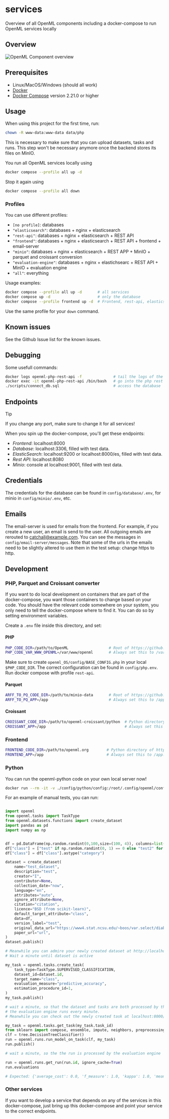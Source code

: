 # services
Overview of all OpenML components including a docker-compose to run OpenML services locally

## Overview

![OpenML Component overview](https://raw.githubusercontent.com/openml/services/main/documentation/OpenML-overview.png)

## Prerequisites
- Linux/MacOS/Windows (should all work)
- [Docker](https://docs.docker.com/get-docker/) 
- [Docker Compose](https://docs.docker.com/compose/install/) version 2.21.0 or higher

## Usage

When using this project for the first time, run:
```bash
chown -R www-data:www-data data/php
```
This is necessary to make sure that you can upload datasets, tasks and runs. This step won't be necessary anymore once the backend stores its files on MinIO.


You run all OpenML services locally using
```bash
docker compose --profile all up -d
```
Stop it again using 
```bash
docker compose --profile all down
```

### Profiles
You can use different profiles:

- `[no profile]`: databases
- `"elasticsearch"`: databases + nginx + elasticsearch
- `"rest-api"`: databases + nginx + elasticsearch + REST API
- `"frontend"`: databases + nginx + elasticsearch + REST API + frontend + email-server
- `"minio"`: databases + nginx + elasticsearch + REST APP + MinIO + parquet and croissant conversion
- `"evaluation-engine"`: databases + nginx + elastichsearc + REST API + MinIO + evaluation engine
- `"all"`: everything

Usage examples:
```bash
docker compose --profile all up -d       # all services
docker compose up -d                     # only the database
docker compose --profile frontend up -d  # Frontend, rest-api, elasticsearch and database
```
Use the same profile for your `down` command.


## Known issues
See the Github Issue list for the known issues.

## Debugging
Some usefull commands:
```bash
docker logs openml-php-rest-api -f              # tail the logs of the php rest api
docker exec -it openml-php-rest-api /bin/bash   # go into the php rest api container
./scripts/connect_db.sql                        # access the database
```

## Endpoints
> [!TIP]
> If you change any port, make sure to change it for all services!

When you spin up the docker-compose, you'll get these endpoints:
- *Frontend*: localhost:8000
- *Database*: localhost:3306, filled with test data.
- *ElasticSearch*: localhost:9200 or localhost:8000/es, filled with test data.
- *Rest API*: localhost:8080
- *Minio*: console at localhost:9001, filled with test data.

## Credentials
The credentials for the database can be found in `config/database/.env`, for minio in `config/minio/.env`, etc.

## Emails
The email-server is used for emails from the frontend. For example, if you create a new user, an 
email is send to the user. All outgoing emails are rerouted to catchall@example.com. You can see 
the messages in `config/email-server/messages`. Note that some of the urls in the emails need to 
be slightly altered to use them in the test setup: change https to http.

## Development

### PHP, Parquet and Croissant converter
If you want to do local development on containers that are part of the docker-compose, you want those containers to change based on your code. You should have the relevant code somewhere on your system, you only need to tell the docker-compose where to find it. You can do so by setting environment variables. 

Create a `.env` file inside this directory, and set:

#### PHP
```bash
PHP_CODE_DIR=/path/to/OpenML                  # Root of https://github.com/openml/OpenML on your computer
PHP_CODE_VAR_WWW_OPENML=/var/www/openml       # Always set this to /var/www/openml. Leave empty if you leave PHP_CODE_DIR empty
```

Make sure to create `openml_OS/config/BASE_CONFIG.php` in your local `$PHP_CODE_DIR`. The correct configuration can be found in `config/php.env`. Run docker compose with profile `rest-api`.

#### Parquet
```bash
ARFF_TO_PQ_CODE_DIR=/path/to/minio-data       # Root of https://github.com/openml-labs/minio-data on your computer
ARFF_TO_PQ_APP=/app                           # Always set this to /app. Leave empty if you leave ARFF_TO_PQ_CODE_DIR empty
```

#### Croissant
```bash
CROISSANT_CODE_DIR=/path/to/openml-croissant/python  # Python directory of https://github.com/openml/openml-croissant on your computer
CROISSANT_APP=/app                                   # Always set this to /app. Leave empty if you leave CROISSANT_CODE_DIR empty
```

### Frontend
```bash
FRONTEND_CODE_DIR=/path/to/openml.org        # Python directory of https://github.com/openml/openml.org on your computer
FRONTEND_APP=/app                            # Always set this to /app. Leave empty if you leave FRONTEND_CODE_DIR empty
```

### Python

You can run the openml-python code on your own local server now!

```bash
docker run --rm -it -v ./config/python/config:/root/.config/openml/config:ro --network openml-services openml/openml-python
```


For an example of manual tests, you can run:
```python

import openml
from openml.tasks import TaskType
from openml.datasets.functions import create_dataset
import pandas as pd
import numpy as np


df = pd.DataFrame(np.random.randint(0,100,size=(100, 4)), columns=list('ABCD'))
df["class"] = ["test" if np.random.randint(0, 1) == 0 else "test2" for _ in range(100)]
df["class"] = df["class"].astype("category")

dataset = create_dataset(
    name="test_dataset",
    description="test",
    creator="I",
    contributor=None,
    collection_date="now",
    language="en",
    attributes="auto",
    ignore_attribute=None,
    citation="citation",
    licence="BSD (from scikit-learn)",
    default_target_attribute="class",
    data=df,
    version_label="test",
    original_data_url="https://www4.stat.ncsu.edu/~boos/var.select/diabetes.html",
    paper_url="url",
)
dataset.publish()

# Meanwhile you can admire your newly created dataset at http://localhost:8000/search?type=data&id=[dataset.id]
# Wait a minute until dataset is active

my_task = openml.tasks.create_task(
    task_type=TaskType.SUPERVISED_CLASSIFICATION,
    dataset_id=dataset.id,
    target_name="class",
    evaluation_measure="predictive_accuracy",
    estimation_procedure_id=1,
)
my_task.publish()

# wait a minute, so that the dataset and tasks are both processed by the evaluation engine.
# the evaluation engine runs every minute.
# Meanwhile you can check out the newly created task at localhost:8000/search?type=task&id=[my_task.id]

my_task = openml.tasks.get_task(my_task.task_id)
from sklearn import compose, ensemble, impute, neighbors, preprocessing, pipeline, tree
clf = tree.DecisionTreeClassifier()
run = openml.runs.run_model_on_task(clf, my_task)
run.publish()

# wait a minute, so the the run is processed by the evaluation engine

run = openml.runs.get_run(run.id, ignore_cache=True)
run.evaluations

# Expected: {'average_cost': 0.0, 'f_measure': 1.0, 'kappa': 1.0, 'mean_absolute_error': 0.0, 'mean_prior_absolute_error': 0.0, 'number_of_instances': 100.0, 'precision': 1.0, 'predictive_accuracy': 1.0, 'prior_entropy': 0.0, 'recall': 1.0, 'root_mean_prior_squared_error': 0.0, 'root_mean_squared_error': 0.0, 'total_cost': 0.0}
```


### Other services
If you want to develop a service that depends on any of the services in this docker-compose, just bring up this docker-compose and point your service to the correct endpoints.
